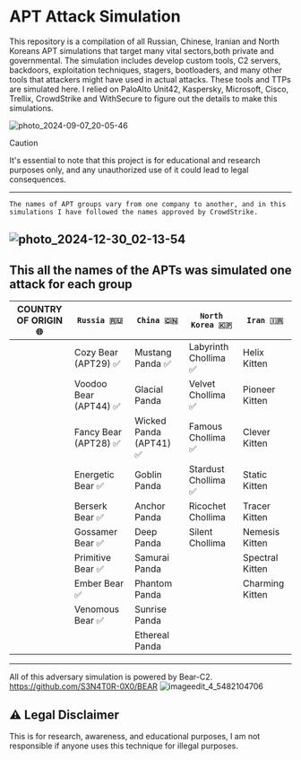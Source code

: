 # APT Attack Simulation 
This repository is a compilation of all Russian, Chinese, Iranian and North Koreans APT simulations that target many vital sectors,both private and governmental. The simulation includes develop custom tools, C2 servers, backdoors, exploitation techniques, stagers, bootloaders, and many other tools that attackers might have used in actual attacks. These tools and TTPs  are simulated here. I relied on PaloAlto Unit42, Kaspersky, Microsoft, Cisco, Trellix, CrowdStrike and WithSecure to figure out the details to make this simulations.

![photo_2024-09-07_20-05-46](https://github.com/user-attachments/assets/361596c1-5fdc-4f58-b91f-80507feccfd3)


> [!CAUTION]
> It's essential to note that this project is for educational and research purposes only, and any unauthorized use of it could lead to legal consequences.

---

`The names of APT groups vary from one company to another, and in this simulations I have followed the names approved by CrowdStrike.`

![photo_2024-12-30_02-13-54](https://github.com/user-attachments/assets/a3305839-89c9-4b26-ac74-047166cf4479)
---
This all the names of the APTs was simulated one attack for each group                           
 -------------------------------------------------------------------------------------------------------------------------
| **COUNTRY OF ORIGIN 🌐**|      `Russia 🇷🇺`      |        `China 🇨🇳`        |   `North Korea 🇰🇵`    |      `Iran 🇮🇷`       |
|------------------------|-----------------------|--------------------------|----------------------|----------------------|
|                        | Cozy Bear (APT29) ✅  | Mustang Panda ✅         | Labyrinth Chollima ✅ | Helix Kitten         |
|                        | Voodoo Bear (APT44) ✅| Glacial Panda           | Velvet Chollima ✅    |  Pioneer Kitten       |
|                        | Fancy Bear (APT28) ✅ | Wicked Panda (APT41) ✅ |  Famous Chollima ✅   | Clever Kitten         |
|                        | Energetic Bear ✅     | Goblin Panda            | Stardust Chollima ✅ | Static Kitten          |
|                        | Berserk Bear ✅       | Anchor Panda            | Ricochet Chollima    | Tracer Kitten          |
|                        | Gossamer Bear ✅      | Deep Panda              | Silent Chollima      | Nemesis Kitten         |
|                        | Primitive Bear ✅     | Samurai Panda           |                      | Spectral Kitten        |
|                        | Ember Bear ✅         | Phantom Panda           |                      | Charming Kitten        |
|                        | Venomous Bear ✅      | Sunrise Panda           |                      |                        |
|                        |                       | Ethereal Panda          |                      |                        |
 --------------------------------------------------------------------------------------------------------------------------


All of this adversary simulation is powered by Bear-C2.
https://github.com/S3N4T0R-0X0/BEAR
![imageedit_4_5482104706](https://github.com/S3N4T0R-0X0/Bear/assets/121706460/a43fdb26-c4d6-4b3e-b494-baed4c4b137d)

## ⚠️ Legal Disclaimer
This is for research, awareness, and educational purposes, I am not responsible if anyone uses this technique for illegal purposes.

